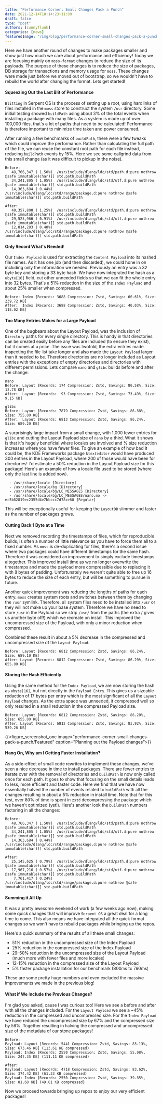 ```yaml
---
title: "Performance Corner: Small Changes Pack a Punch"
date: 2021-12-14T18:14:23+11:00
draft: false
type: "post"
authors: [sunnyflunk]
categories: [news]
featuredImage: "/img/blog/performance-corner-small-changes-pack-a-punch/Featured.png"
---
```


Here we have another round of changes to make packages smaller and show just how much we care about performance and
efficiency! Today we are focusing mainly on `moss-format` changes to reduce the size of its payloads. The purpose of
these changes is to reduce the size of packages, DB storage for transactions and memory usage for `moss`. These changes
were made just before we moved out of bootstrap, so we wouldn't have to rebuild the world after changing the format.
Lets get started!

<!--more-->

#### Squeezing Out the Last Blit of Performance

`Blitting` in Serpent OS is the process of setting up a root, using hardlinks of files installed in the `moss` store to
construct the system `/usr` directory. Some initial testing showed `buildPath` using about 3% of the total events
when installing a package with many files. As a system is made up of over 100,000 files, that's a lot of paths that need
to be calculated! Performance is therefore important to minimize time taken and power consumed.

After running a few benchmarks of `buildPath`, there were a few tweaks which could improve the performance. Rather than
calculating the full path of the file, we can reuse the constant root path for each file instead, reducing `buildPath`
events by 15%. Here we see some callgrind data from this small change (as it was difficult to pickup in the noise).

```
Before:
   48,766,347 ( 1.50%)  /usr/include/dlang/ldc/std/path.d:pure nothrow @safe immutable(char)[] std.path.buildPath
   34,241,805 ( 1.05%)  /usr/include/dlang/ldc/std/utf.d:pure nothrow @safe immutable(char)[] std.path.buildPath
   14,363,684 ( 0.44%)  /usr/include/dlang/ldc/std/range/package.d:pure nothrow @safe immutable(char)[] std.path.buildPath

After:
   40,357,800 ( 1.25%)  /usr/include/dlang/ldc/std/path.d:pure nothrow @safe immutable(char)[] std.path.buildPath
   29,523,966 ( 0.91%)  /usr/include/dlang/ldc/std/utf.d:pure nothrow @safe immutable(char)[] std.path.buildPath
   12,814,283 ( 0.40%)  /usr/include/dlang/ldc/std/range/package.d:pure nothrow @safe immutable(char)[] std.path.buildPath
```

#### Only Record What's Needed!

Our `Index Payload` is used for extracting the `Content Payload` into its hashed file names. As it has one job (and then
discarded), we could hone in on including only the information we needed. Previously an entry was a 32 byte key and
storing a 33 byte hash. We have now integrated the hash as a `ubyte[16]` field, cut other unneeded fields so that we can
fit the whole entry into 32 bytes. That's a 51% reduction in the size of the `Index Payload` and about 25% smaller when
compressed.

```
Before: Index [Records: 3688 Compression: Zstd, Savings: 60.61%, Size: 239.72 KB]
After:  Index [Records: 3688 Compression: Zstd, Savings: 40.03%, Size: 118.02 KB]
```

#### Too Many Entries Makes for a Large Payload

One of the bugbears about the Layout Payload, was the inclusion of `Directory` paths for every single directory. This is
handy in that directories can be created easily before any files are included (to ensure they exist), but it comes at a
price. The issue was twofold, the extra entries made inspecting the file list take longer and also made the `Layout
Payload` larger than it needed to be. Therefore directories are no longer included as Layout entries with the exceptions
of empty directories and directories with different permissions. Lets compare `nano` and `glibc` builds before and
after the change:

```
nano
Before: Layout [Records: 174 Compression: Zstd, Savings: 80.58%, Size: 13.78 KB]
After:  Layout [Records:  93 Compression: Zstd, Savings: 73.49%, Size:  9.15 KB]

glibc
Before: Layout [Records: 7879 Compression: Zstd, Savings: 86.88%, Size: 755.00 KB]
After:  Layout [Records: 6813 Compression: Zstd, Savings: 86.24%, Size: 689.20 KB]
```

A surprisingly large impact from a small change, with 1,000 fewer entries for `glibc` and cutting the Layout Payload
size of `nano` by a third. What it shows is that it's hugely beneficial where locales are involved and % size reduction
increases where you have fewer files. To give an example of how bad it could be, the KDE Frameworks package
`ktexteditor` would have produced 300 entries in the Layout Payload, where 200 of those would have been for directories!
I'd estimate a 50% reduction in the Layout Payload size for this package! Here's an example of how a locale file used
to be stored (where only the last line is added now).

```
  - /usr/share/locale [Directory]
  - /usr/share/locale/bg [Directory]
  - /usr/share/locale/bg/LC_MESSAGES [Directory]
  - /usr/share/locale/bg/LC_MESSAGES/nano.mo -> ec5b82819ec2355d4e7bbccc7d78ce60 [Regular]
```

This will be exceptionally useful for keeping the `LayoutDB` slimmer and faster as the number of packages grows.

#### Cutting Back 1 Byte at a Time

Next we removed recording the timestamps of files, which for reproducible builds, is often a number of little relevance
as you have to force them all to a fixed number. As `moss` is de-duplicating for files, there's a second issue where two
packages could have different timestamps for the same hash. Therefore it was considered an improvement to simply exclude
timestamps altogether. This improved install time as we no longer overwrite the timestamps and made the payload more
compressible due to replacing it with 8 bytes of padding. Unfortunately we weren't quite able to free up 16 bytes to
reduce the size of each entry, but will be something to pursue in future.

Another quick improvement was reducing the lengths of paths for each entry. `moss` creates system roots and switches
between them by changing the `/usr` symlink. Therefore, all system files need to be installed into `/usr` or they will
not make up your base system. Therefore we have no need to store `/usr` in the Payload so we strip `/usr/` from the
paths (the extra / gives us another byte off!) which we recreate on install. This improved the uncompressed size of the
Payload, with only a minor reduction when compressed.

Combined these result in about a 5% decrease in the compressed and uncompressed size of the `Layout Payload`.

```
Before: Layout [Records: 6812 Compression: Zstd, Savings: 86.24%, Size: 689.10 KB]
After: Layout [Records: 6812 Compression: Zstd, Savings: 86.20%, Size: 655.00 KB]
```

#### Storing the Hash Efficiently

Using the same method for the `Index Payload`, we are now storing the hash as `ubyte[16]`, but not directly in the
`Payload Entry`. This gives us a sizeable reduction of 17 bytes per entry which is the most significant of all the
`Layout Payload` changes. As the extra space was unneeded, it compressed well so only resulted in a small reduction in
the compressed Payload size.

```
Before: Layout [Records: 6812 Compression: Zstd, Savings: 86.20%, Size: 655.00 KB]
After: Layout [Records: 6812 Compression: Zstd, Savings: 83.92%, Size: 539.26 KB]
```

{{<figure_screenshot_one image="performance-corner-small-changes-pack-a-punch/Featured" caption="Planning out the Payload changes">}}

#### Hang On, Why am I Getting Faster Installation?

As a side-effect of small code rewrites to implement these changes, we've seen a nice decrease in time to install
packages. There are fewer entries to iterate over with the removal of directories and `buildPath` is now only called
once for each path. It goes to show that focusing on the small details leads to less, more efficient and faster code.
Here we find that we have now essentially halved the number of events related to `buildPath` with all the changes
resulting in about a 5% reduction in install time. Note that for this test, over 80% of time is spent in `zstd`
decompressing the package which we haven't optimized (yet!). Here's another look the `buildPath` numbers factoring in
all the changes:

```
Before:
   48,766,347 ( 1.50%)  /usr/include/dlang/ldc/std/path.d:pure nothrow @safe immutable(char)[] std.path.buildPath
   34,241,805 ( 1.05%)  /usr/include/dlang/ldc/std/utf.d:pure nothrow @safe immutable(char)[] std.path.buildPath
   14,363,684 ( 0.44%)  /usr/include/dlang/ldc/std/range/package.d:pure nothrow @safe immutable(char)[] std.path.buildPath

After:
   25,145,625 ( 0.79%)  /usr/include/dlang/ldc/std/path.d:pure nothrow @safe immutable(char)[] std.path.buildPath
   17,967,216 ( 0.57%)  /usr/include/dlang/ldc/std/utf.d:pure nothrow @safe immutable(char)[] std.path.buildPath
    7,761,417 ( 0.24%)  /usr/include/dlang/ldc/std/range/package.d:pure nothrow @safe immutable(char)[] std.path.buildPath
```

#### Summing it All Up

It was a pretty awesome weekend of work (a few weeks ago now), making some quick changes that will improve `Serpent OS`
a great deal for a long time to come. This also means we have integrated all the quick format changes so we won't have
to rebuild packages while bringing up the repos.

Here's a quick summary of the results of all these small changes:

- 51% reduction in the uncompressed size of the Index Payload
- 25% reduction in the compressed size of the Index Payload
- 29-50% reduction in the uncompressed size of the Layout Payload (much more with fewer files and more locales)
- 12-15% reduction in the compressed size of the Layout Payload
- 5% faster package installation for our benchmark (800ms to 760ms)

These are some pretty huge numbers and even excluded the massive improvements we made in the previous blog!

#### What if We Include the Previous Changes?

I'm glad you asked, cause I was curious too! Here we see a before and after with all the changes included. For the
`Layout Payload` we see a ~45% reduction in the compressed and uncompressed size. For the `Index Payload` we have
reduced the uncompressed size by 67% and the compressed size by 56%. Together resulting in halving the compressed and
uncompressed size of the metadata of our stone packages!

```
Before:
Payload: Layout [Records: 5441 Compression: Zstd, Savings: 83.13%, Size: 673.46 KB] (113.61 KB compressed)
Payload: Index [Records: 2550 Compression: Zstd, Savings: 55.08%, Size: 247.35 KB] (111.11 KB compressed)

After:
Payload: Layout [Records: 4718 Compression: Zstd, Savings: 83.62%, Size: 374.42 KB] (61.33 KB compressed)
Payload: Index [Records: 2550 Compression: Zstd, Savings: 39.85%, Size: 81.60 KB] (49.01 KB compressed)
```

Now we proceed towards bringing up repos to enjoy our very efficient packages!
